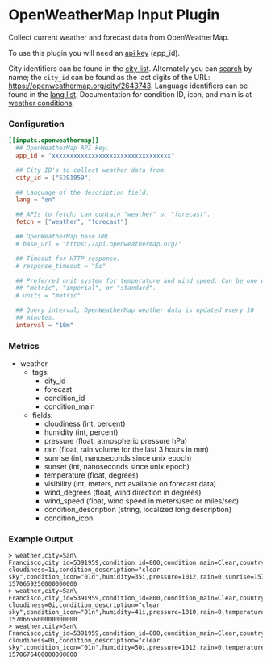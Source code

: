 # OpenWeatherMap Input Plugin

Collect current weather and forecast data from OpenWeatherMap.

To use this plugin you will need an [api key][] (app_id).

City identifiers can be found in the [city list][]. Alternately you
can [search][] by name; the `city_id` can be found as the last digits
of the URL: https://openweathermap.org/city/2643743. Language
identifiers can be found in the [lang list][]. Documentation for
condition ID, icon, and main is at [weather conditions][].

### Configuration

```toml
[[inputs.openweathermap]]
  ## OpenWeatherMap API key.
  app_id = "xxxxxxxxxxxxxxxxxxxxxxxxxxxxxxxxx"

  ## City ID's to collect weather data from.
  city_id = ["5391959"]

  ## Language of the description field.
  lang = "en"

  ## APIs to fetch; can contain "weather" or "forecast".
  fetch = ["weather", "forecast"]

  ## OpenWeatherMap base URL
  # base_url = "https://api.openweathermap.org/"

  ## Timeout for HTTP response.
  # response_timeout = "5s"

  ## Preferred unit system for temperature and wind speed. Can be one of
  ## "metric", "imperial", or "standard".
  # units = "metric"

  ## Query interval; OpenWeatherMap weather data is updated every 10
  ## minutes.
  interval = "10m"
```

### Metrics

- weather
  - tags:
    - city_id
    - forecast
    - condition_id
    - condition_main
  - fields:
    - cloudiness (int, percent)
    - humidity (int, percent)
    - pressure (float, atmospheric pressure hPa)
    - rain (float, rain volume for the last 3 hours in mm)
    - sunrise (int, nanoseconds since unix epoch)
    - sunset (int, nanoseconds since unix epoch)
    - temperature (float, degrees)
    - visibility (int, meters, not available on forecast data)
    - wind_degrees (float, wind direction in degrees)
    - wind_speed (float, wind speed in meters/sec or miles/sec)
    - condition_description (string, localized long description)
    - condition_icon


### Example Output

```
> weather,city=San\ Francisco,city_id=5391959,condition_id=800,condition_main=Clear,country=US,forecast=*,host=debian cloudiness=1i,condition_description="clear sky",condition_icon="01d",humidity=35i,pressure=1012,rain=0,sunrise=1570630329000000000i,sunset=1570671689000000000i,temperature=21.52,visibility=16093i,wind_degrees=280,wind_speed=5.7 1570659256000000000
> weather,city=San\ Francisco,city_id=5391959,condition_id=800,condition_main=Clear,country=US,forecast=3h,host=debian cloudiness=0i,condition_description="clear sky",condition_icon="01n",humidity=41i,pressure=1010,rain=0,temperature=22.34,wind_degrees=249.393,wind_speed=2.085 1570665600000000000
> weather,city=San\ Francisco,city_id=5391959,condition_id=800,condition_main=Clear,country=US,forecast=6h,host=debian cloudiness=0i,condition_description="clear sky",condition_icon="01n",humidity=50i,pressure=1012,rain=0,temperature=17.09,wind_degrees=310.754,wind_speed=3.009 1570676400000000000
```

[api key]: https://openweathermap.org/appid
[city list]: http://bulk.openweathermap.org/sample/city.list.json.gz
[search]: https://openweathermap.org/find
[lang list]: https://openweathermap.org/current#multi
[weather conditions]: https://openweathermap.org/weather-conditions
